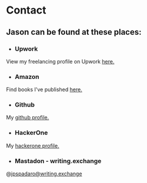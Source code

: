 # <i class="fa fa-handshake-o"></i> Contact

## Jason can be found at these places:

- ### <i class="fa fa-level-up"></i> Upwork
View my freelancing profile on Upwork [here.](https://www.upwork.com/o/profiles/users/_~01d477fad6d11f0e5b/)
- ### <i class="fa fa-amazon"></i> Amazon
Find books I've published [here.](https://www.amazon.com/Jason-Spadaro/e/B00USTAQW0)
- ### <i class="fa fa-github"></i> Github
My [github profile.](https://github.com/jpspadaro)
- ### <i class="fa fa-search"></i> HackerOne
My [hackerone profile.](https://hackerone.com/jpspadaro)
- ### <i class="fa fa-share-square-o"></i> Mastadon - writing.exchange
@jpspadaro@writing.exchange
